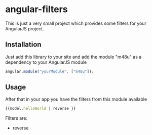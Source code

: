 # angular-filters
This is just a very small project which provides some filters for your AngularJS project.

## Installation
Just add this library to your site and add the module "m48u" as a dependency to your AngularJS module

```javascript
angular.module("yourModule", ["m48u"]);
```

## Usage
After that in your app you have the filters from this module available

```javascript
{{model.helloWorld | reverse }}
```

Filters are:
- reverse